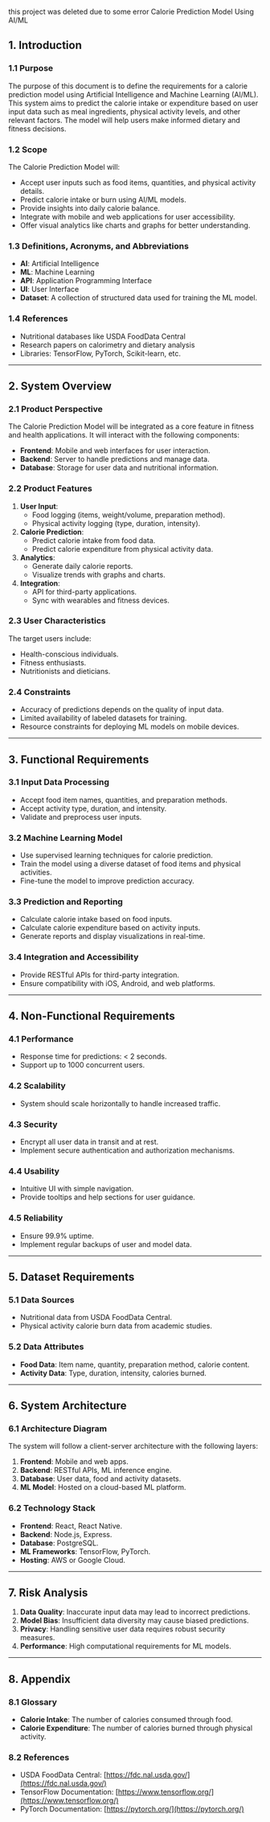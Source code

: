  this project was deleted due to some error
 Calorie Prediction Model Using AI/ML

## 1. Introduction

### 1.1 Purpose
The purpose of this document is to define the requirements for a calorie prediction model using Artificial Intelligence and Machine Learning (AI/ML). This system aims to predict the calorie intake or expenditure based on user input data such as meal ingredients, physical activity levels, and other relevant factors. The model will help users make informed dietary and fitness decisions.

### 1.2 Scope
The Calorie Prediction Model will:
- Accept user inputs such as food items, quantities, and physical activity details.
- Predict calorie intake or burn using AI/ML models.
- Provide insights into daily calorie balance.
- Integrate with mobile and web applications for user accessibility.
- Offer visual analytics like charts and graphs for better understanding.

### 1.3 Definitions, Acronyms, and Abbreviations
- **AI**: Artificial Intelligence
- **ML**: Machine Learning
- **API**: Application Programming Interface
- **UI**: User Interface
- **Dataset**: A collection of structured data used for training the ML model.

### 1.4 References
- Nutritional databases like USDA FoodData Central
- Research papers on calorimetry and dietary analysis
- Libraries: TensorFlow, PyTorch, Scikit-learn, etc.

---

## 2. System Overview

### 2.1 Product Perspective
The Calorie Prediction Model will be integrated as a core feature in fitness and health applications. It will interact with the following components:
- **Frontend**: Mobile and web interfaces for user interaction.
- **Backend**: Server to handle predictions and manage data.
- **Database**: Storage for user data and nutritional information.

### 2.2 Product Features
1. **User Input**:
   - Food logging (items, weight/volume, preparation method).
   - Physical activity logging (type, duration, intensity).
2. **Calorie Prediction**:
   - Predict calorie intake from food data.
   - Predict calorie expenditure from physical activity data.
3. **Analytics**:
   - Generate daily calorie reports.
   - Visualize trends with graphs and charts.
4. **Integration**:
   - API for third-party applications.
   - Sync with wearables and fitness devices.

### 2.3 User Characteristics
The target users include:
- Health-conscious individuals.
- Fitness enthusiasts.
- Nutritionists and dieticians.

### 2.4 Constraints
- Accuracy of predictions depends on the quality of input data.
- Limited availability of labeled datasets for training.
- Resource constraints for deploying ML models on mobile devices.

---

## 3. Functional Requirements

### 3.1 Input Data Processing
- Accept food item names, quantities, and preparation methods.
- Accept activity type, duration, and intensity.
- Validate and preprocess user inputs.

### 3.2 Machine Learning Model
- Use supervised learning techniques for calorie prediction.
- Train the model using a diverse dataset of food items and physical activities.
- Fine-tune the model to improve prediction accuracy.

### 3.3 Prediction and Reporting
- Calculate calorie intake based on food inputs.
- Calculate calorie expenditure based on activity inputs.
- Generate reports and display visualizations in real-time.

### 3.4 Integration and Accessibility
- Provide RESTful APIs for third-party integration.
- Ensure compatibility with iOS, Android, and web platforms.

---

## 4. Non-Functional Requirements

### 4.1 Performance
- Response time for predictions: < 2 seconds.
- Support up to 1000 concurrent users.

### 4.2 Scalability
- System should scale horizontally to handle increased traffic.

### 4.3 Security
- Encrypt all user data in transit and at rest.
- Implement secure authentication and authorization mechanisms.

### 4.4 Usability
- Intuitive UI with simple navigation.
- Provide tooltips and help sections for user guidance.

### 4.5 Reliability
- Ensure 99.9% uptime.
- Implement regular backups of user and model data.

---

## 5. Dataset Requirements

### 5.1 Data Sources
- Nutritional data from USDA FoodData Central.
- Physical activity calorie burn data from academic studies.

### 5.2 Data Attributes
- **Food Data**: Item name, quantity, preparation method, calorie content.
- **Activity Data**: Type, duration, intensity, calories burned.

---

## 6. System Architecture

### 6.1 Architecture Diagram
The system will follow a client-server architecture with the following layers:
1. **Frontend**: Mobile and web apps.
2. **Backend**: RESTful APIs, ML inference engine.
3. **Database**: User data, food and activity datasets.
4. **ML Model**: Hosted on a cloud-based ML platform.

### 6.2 Technology Stack
- **Frontend**: React, React Native.
- **Backend**: Node.js, Express.
- **Database**: PostgreSQL.
- **ML Frameworks**: TensorFlow, PyTorch.
- **Hosting**: AWS or Google Cloud.

---

## 7. Risk Analysis
1. **Data Quality**: Inaccurate input data may lead to incorrect predictions.
2. **Model Bias**: Insufficient data diversity may cause biased predictions.
3. **Privacy**: Handling sensitive user data requires robust security measures.
4. **Performance**: High computational requirements for ML models.

---

## 8. Appendix

### 8.1 Glossary
- **Calorie Intake**: The number of calories consumed through food.
- **Calorie Expenditure**: The number of calories burned through physical activity.

### 8.2 References
- USDA FoodData Central: [https://fdc.nal.usda.gov/](https://fdc.nal.usda.gov/)
- TensorFlow Documentation: [https://www.tensorflow.org/](https://www.tensorflow.org/)
- PyTorch Documentation: [https://pytorch.org/](https://pytorch.org/)


